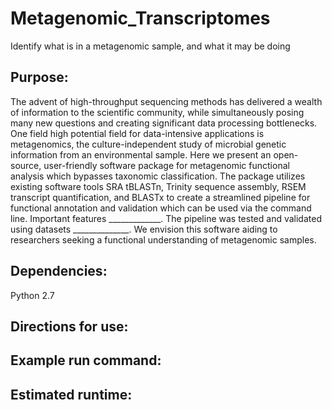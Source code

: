 # Metagenomic_Transcriptomes
Identify what is in a metagenomic sample, and what it may be doing

## Purpose:
The advent of high-throughput sequencing methods has delivered a wealth of information to the scientific community, while simultaneously posing many new questions and creating significant data processing bottlenecks. One field high potential field for data-intensive applications is metagenomics, the culture-independent study of microbial genetic information from an environmental sample. Here we present an open-source, user-friendly software package for metagenomic functional analysis which bypasses taxonomic classification. The package utilizes existing software tools SRA tBLASTn, Trinity sequence assembly, RSEM transcript quantification, and BLASTx to create a streamlined pipeline for functional annotation and validation which can be used via the command line. Important features _____________. The pipeline was tested and validated using datasets ______________. We envision this software aiding to researchers seeking a functional understanding of metagenomic samples.

## Dependencies:
Python 2.7

## Directions for use:

## Example run command:

## Estimated runtime:


